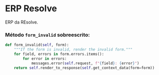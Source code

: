 # ERP Resolve

ERP da REsolve.


### Método `form_invalid` sobreescrito:
```python
def form_invalid(self, form):
    """If the form is invalid, render the invalid form."""
    for field, errors in form.errors.items():
        for error in errors:
            messages.error(self.request, f"{field}: {error}")
    return self.render_to_response(self.get_context_data(form=form))
```